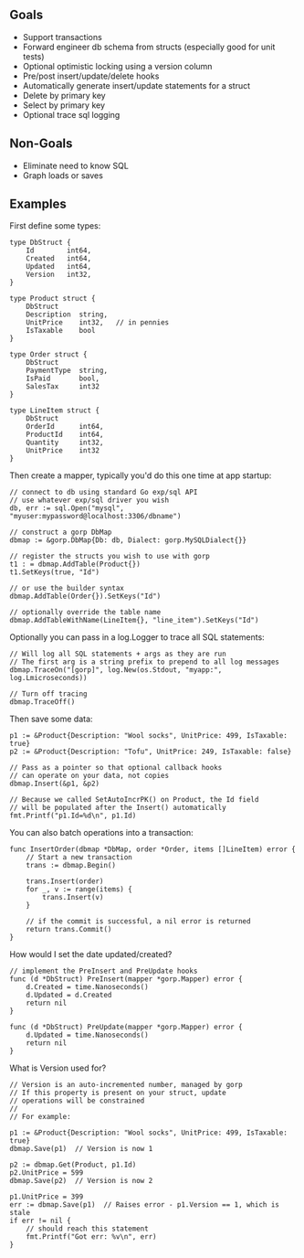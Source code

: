 ## Goals ##

* Support transactions
* Forward engineer db schema from structs (especially good for unit tests)
* Optional optimistic locking using a version column
* Pre/post insert/update/delete hooks
* Automatically generate insert/update statements for a struct
* Delete by primary key
* Select by primary key
* Optional trace sql logging

## Non-Goals ##

* Eliminate need to know SQL
* Graph loads or saves

## Examples ##

First define some types:

    type DbStruct {
        Id        int64,
        Created   int64,
        Updated   int64,
        Version   int32,
    }
    
    type Product struct {
        DbStruct
        Description  string,
        UnitPrice    int32,   // in pennies
        IsTaxable    bool
    }
    
    type Order struct {
        DbStruct
        PaymentType  string,
        IsPaid       bool,
        SalesTax     int32
    }
    
    type LineItem struct {
        DbStruct
        OrderId      int64,
        ProductId    int64,
        Quantity     int32,
        UnitPrice    int32
    }

Then create a mapper, typically you'd do this one time at app startup:

    // connect to db using standard Go exp/sql API
    // use whatever exp/sql driver you wish
    db, err := sql.Open("mysql", "myuser:mypassword@localhost:3306/dbname")
    
    // construct a gorp DbMap
    dbmap := &gorp.DbMap{Db: db, Dialect: gorp.MySQLDialect{}}
    
    // register the structs you wish to use with gorp
    t1 : = dbmap.AddTable(Product{})
    t1.SetKeys(true, "Id")
    
    // or use the builder syntax
    dbmap.AddTable(Order{}).SetKeys("Id")
    
    // optionally override the table name
    dbmap.AddTableWithName(LineItem{}, "line_item").SetKeys("Id")

Optionally you can pass in a log.Logger to trace all SQL statements:

    // Will log all SQL statements + args as they are run
    // The first arg is a string prefix to prepend to all log messages
    dbmap.TraceOn("[gorp]", log.New(os.Stdout, "myapp:", log.Lmicroseconds)) 
    
    // Turn off tracing
    dbmap.TraceOff()

Then save some data:

    p1 := &Product{Description: "Wool socks", UnitPrice: 499, IsTaxable: true}
    p2 := &Product{Description: "Tofu", UnitPrice: 249, IsTaxable: false}
    
    // Pass as a pointer so that optional callback hooks
    // can operate on your data, not copies
    dbmap.Insert(&p1, &p2)
    
    // Because we called SetAutoIncrPK() on Product, the Id field
    // will be populated after the Insert() automatically
    fmt.Printf("p1.Id=%d\n", p1.Id)

You can also batch operations into a transaction:

    func InsertOrder(dbmap *DbMap, order *Order, items []LineItem) error {
        // Start a new transaction
        trans := dbmap.Begin()

        trans.Insert(order)
        for _, v := range(items) {
            trans.Insert(v)
        }

        // if the commit is successful, a nil error is returned
        return trans.Commit()
    }
    
How would I set the date updated/created?

    // implement the PreInsert and PreUpdate hooks
    func (d *DbStruct) PreInsert(mapper *gorp.Mapper) error {
        d.Created = time.Nanoseconds()
        d.Updated = d.Created
        return nil
    }
    
    func (d *DbStruct) PreUpdate(mapper *gorp.Mapper) error {
        d.Updated = time.Nanoseconds()
        return nil
    }
    
What is Version used for?

    // Version is an auto-incremented number, managed by gorp
    // If this property is present on your struct, update
    // operations will be constrained
    //
    // For example:
    
    p1 := &Product{Description: "Wool socks", UnitPrice: 499, IsTaxable: true}
    dbmap.Save(p1)  // Version is now 1
    
    p2 := dbmap.Get(Product, p1.Id)
    p2.UnitPrice = 599
    dbmap.Save(p2)  // Version is now 2
    
    p1.UnitPrice = 399
    err := dbmap.Save(p1)  // Raises error - p1.Version == 1, which is stale
    if err != nil {
        // should reach this statement
        fmt.Printf("Got err: %v\n", err)
    }
    
